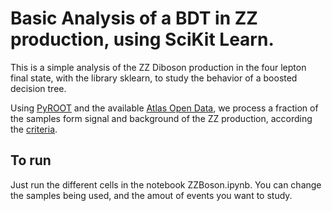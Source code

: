 # Basic Analysis of a BDT in ZZ production, using SciKit Learn.

This is a simple analysis of the ZZ Diboson production in the four lepton final state, with the library sklearn, to study the behavior of a boosted decision tree.

Using [PyROOT](https://root.cern/manual/python/) and the available [Atlas Open Data](http://opendata.atlas.cern), we process a fraction of the samples form signal and background of the ZZ production, according the [criteria](http://opendata.atlas.cern/release/2020/documentation/physics/FL1.html).

## To run

Just run the different cells in the notebook ZZBoson.ipynb. You can change the samples being used, and the amout of events you want to study.